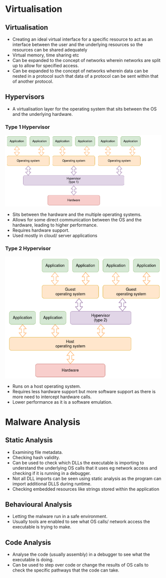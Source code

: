 # Virtualisation

## Virtualisation
* Creating an ideal virtual interface for a specific resource to act as an interface between the user and the underlying resources so the resources can be shared adequately
* Virtual memory, time sharing etc
* Can be expanded to the concept of networks wherein networks are split up to allow for specified access. 
* Can be expanded to the concept of networks wherein data can be nested in a protocol such that data of a protocol can be sent within that of another protocol.

## Hypervisors
* A virtualisation layer for the operating system that sits between the OS and the underlying hardware.

### Type 1 Hypervisor
![Type 1 Hypervisor](../img/type1hypervisor.png)
* Sits between the hardware and the multiple operating systems.
* Allows for some direct communication between the OS and the hardware, leading to higher performance. 
* Requires hardware support.
* Used mostly in cloud/ server applications

### Type 2 Hypervisor
![Type 2 Hypervisor](../img/type2hypervisor.png)
* Runs on a host operating system. 
* Requires less hardware support but more software support as there is more need to intercept hardware calls.
* Lower performance as it is a software emulation.

# Malware Analysis

## Static Analysis
* Examining file metadata.
* Checking hash validity.
* Can be used to check which DLLs the executable is importing to understand the underlying OS calls that it uses eg network access and checking if it is running in a debugger.
* Not all DLL imports can be seen using static analysis as the program can import additional DLLS during runtime.
* Checking embedded resources like strings stored within the application

## Behavioural Analysis 
* Letting the malware run in a safe environment.
* Usually tools are enabled to see what OS calls/ network access the executable is trying to make.

## Code Analysis
* Analyse the code (usually assembly) in a debugger to see what the executable is doing.
* Can be used to step over code or change the results of OS calls to check the specific pathways that the code can take.